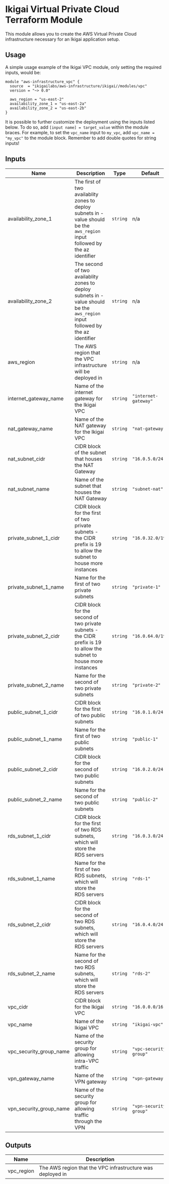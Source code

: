 # Ikigai Virtual Private Cloud Terraform Module

This module allows you to create the AWS Virtual Private Cloud infrastructure necessary for an Ikigai application setup.

## Usage

A simple usage example of the Ikigai VPC module, only setting the required inputs, would be:

```hcl
module "aws-infrastructure_vpc" {
  source  = "ikigailabs/aws-infrastructure/ikigai//modules/vpc"
  version = "~> 0.0"
  
  aws_region = "us-east-2"
  availability_zone_1 = "us-east-2a"
  availability_zone_2 = "us-east-2b"
}
```

It is possible to further customize the deployment using the inputs listed below. To do so, add `[input name] = target_value` within the module braces.
For example, to set the `vpc_name` input to `my_vpc`, add `vpc_name = "my_vpc"` to the module block. Remember to add double quotes for string inputs! 

## Inputs

| Name | Description | Type | Default | Required |
|------|-------------|------|---------|:--------:|
| availability_zone_1 | The first of two availablity zones to deploy subnets in - value should be the `aws_region` input followed by the az identifier | `string` | n/a | yes |
| availability_zone_2 | The second of two availablity zones to deploy subnets in - value should be the `aws_region` input followed by the az identifier | `string` | n/a | yes |
| aws_region | The AWS region that the VPC infrastructure will be deployed in | `string` | n/a | yes |
| internet_gateway_name | Name of the internet gateway for the Ikigai VPC | `string`  | `"internet-gateway"` | no |
| nat_gateway_name | Name of the NAT gateway for the Ikigai VPC | `string`  | `"nat-gateway"` | no |
| nat_subnet_cidr | CIDR block of the subnet that houses the NAT Gateway | `string` | `"16.0.5.0/24"` | no |
| nat_subnet_name | Name of the subnet that houses the NAT Gateway | `string` | `"subnet-nat"` | no |
| private_subnet_1_cidr | CIDR block for the first of two private subnets - the CIDR prefix is 19 to allow the subnet to house more instances | `string` | `"16.0.32.0/19"` | no |
| private_subnet_1_name | Name for the first of two private subnets | `string` | `"private-1"` | no |
| private_subnet_2_cidr | CIDR block for the second of two private subnets  - the CIDR prefix is 19 to allow the subnet to house more instances | `string` | `"16.0.64.0/19"` | no |
| private_subnet_2_name | Name for the second of two private subnets | `string` | `"private-2"` | no |
| public_subnet_1_cidr | CIDR block for the first of two public subnets | `string` | `"16.0.1.0/24"` | no |
| public_subnet_1_name | Name for the first of two public subnets | `string` | `"public-1"` | no |
| public_subnet_2_cidr | CIDR block for the second of two public subnets | `string` | `"16.0.2.0/24"` | no |
| public_subnet_2_name | Name for the second of two public subnets | `string` | `"public-2"` | no |
| rds_subnet_1_cidr | CIDR block for the first of two RDS subnets, which will store the RDS servers | `string` | `"16.0.3.0/24"` | no |
| rds_subnet_1_name | Name for the first of two RDS subnets, which will store the RDS servers | `string` | `"rds-1"` | no |
| rds_subnet_2_cidr | CIDR block for the second of two RDS subnets, which will store the RDS servers | `string` | `"16.0.4.0/24"` | no |
| rds_subnet_2_name | Name for the second of two RDS subnets, which will store the RDS servers | `string` | `"rds-2"` | no |
| vpc_cidr | CIDR block for the Ikigai VPC | `string` | `"16.0.0.0/16"` | no |
| vpc_name | Name of the Ikigai VPC | `string`  | `"ikigai-vpc"` | no |
| vpc_security_group_name | Name of the security group for allowing intra-VPC traffic | `string` | `"vpc-security-group"` | no |
| vpn_gateway_name | Name of the VPN gateway | `string` | `"vpn-gateway"` | no |
| vpn_security_group_name | Name of the security group for allowing traffic through the VPN | `string` | `"vpn-security-group"` | no |

## Outputs

| Name | Description |
|------|-------------|
| vpc_region | The AWS region that the VPC infrastructure was deployed in |